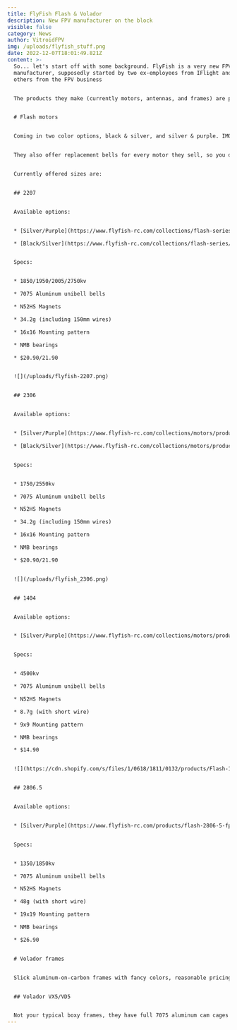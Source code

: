 ```yaml
---
title: FlyFish Flash & Volador
description: New FPV manufacturer on the block
visible: false
category: News
author: VitroidFPV
img: /uploads/flyfish_stuff.png
date: 2022-12-07T18:01:49.821Z
content: >-
  So... let's start off with some background. FlyFish is a very new FPV
  manufacturer, supposedly started by two ex-employees from IFlight and multiple
  others from the FPV business


  The products they make (currently motors, antennas, and frames) are pretty good from everything I heard. A lot of amazing pilots that I know really like the motors, and had direct feedback when it came to making them. The antennas seem to be pretty average but not bad, and we can never have enough. Their frames are currently the newest options in their lineup, but similar to the motors, they are well-made and truly tested


  # Flash motors


  Coming in two color options, black & silver, and silver & purple. IMO a really nice niche to hit, both for people looking for stealth motors, as well as people looking to add a pop of color. Color variations of the silver ones are also planned, for blue and gold as the accents


  They also offer replacement bells for every motor they sell, so you don't have to pay the full price if you just damage the bell


  Currently offered sizes are:


  ## 2207


  Available options:


  * [Silver/Purple](https://www.flyfish-rc.com/collections/flash-series/products/flash-2207-motor)

  * [Black/Silver](https://www.flyfish-rc.com/collections/flash-series/products/flash-2207-motor-black)


  Specs:


  * 1850/1950/2005/2750kv

  * 7075 Aluminum unibell bells

  * N52HS Magnets

  * 34.2g (including 150mm wires)

  * 16x16 Mounting pattern

  * NMB bearings

  * $20.90/21.90


  ![](/uploads/flyfish-2207.png)


  ## 2306


  Available options:


  * [Silver/Purple](https://www.flyfish-rc.com/collections/motors/products/flash-2306-5-motor)

  * [Black/Silver](https://www.flyfish-rc.com/collections/motors/products/flash-2306-5-1750kv-motor-black)


  Specs:


  * 1750/2550kv

  * 7075 Aluminum unibell bells

  * N52HS Magnets

  * 34.2g (including 150mm wires)

  * 16x16 Mounting pattern

  * NMB bearings

  * $20.90/21.90


  ![](/uploads/flyfish_2306.png)


  ## 1404


  Available options:


  * [Silver/Purple](https://www.flyfish-rc.com/collections/motors/products/flash-1404-4500kv-fpv-motor)


  Specs:


  * 4500kv

  * 7075 Aluminum unibell bells

  * N52HS Magnets

  * 8.7g (with short wire)

  * 9x9 Mounting pattern

  * NMB bearings

  * $14.90


  ![](https://cdn.shopify.com/s/files/1/0618/1811/0132/products/Flash-1404-motor-2.jpg?v=1665123558)


  ## 2806.5


  Available options:


  * [Silver/Purple](https://www.flyfish-rc.com/products/flash-2806-5-fpv-long-range-motor)


  Specs:


  * 1350/1850kv

  * 7075 Aluminum unibell bells

  * N52HS Magnets

  * 48g (with short wire)

  * 19x19 Mounting pattern

  * NMB bearings

  * $26.90


  # Volador frames


  Slick aluminum-on-carbon frames with fancy colors, reasonable pricing, 3d milled carbon, and integrated XT60 holders


  ## Volador VX5/VD5


  Not your typical boxy frames, they have full 7075 aluminum cam cages for a really nice look and all-round camera protection, and durable T700 carbon. Coming in a Squash-X and Deadcat configurations for freestyle and cinematic uses. Heavier than usual, but with the thick carbon plates and 6mm arms make sense
---
```

